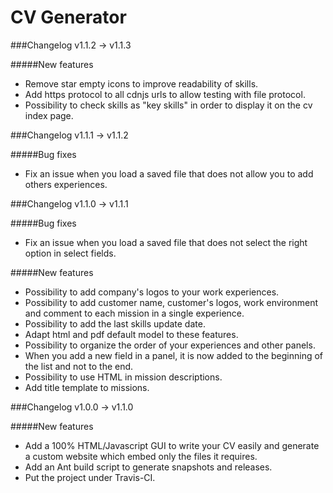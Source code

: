CV Generator
============

###Changelog v1.1.2 -> v1.1.3

#####New features

* Remove star empty icons to improve readability of skills.
* Add https protocol to all cdnjs urls to allow testing with file protocol.
* Possibility to check skills as "key skills" in order to display it on the cv index page.

###Changelog v1.1.1 -> v1.1.2

#####Bug fixes

* Fix an issue when you load a saved file that does not allow you to add others experiences.

###Changelog v1.1.0 -> v1.1.1

#####Bug fixes

* Fix an issue when you load a saved file that does not select the right option in select fields.

#####New features

* Possibility to add company's logos to your work experiences.
* Possibility to add customer name, customer's logos, work environment and comment to each mission in a single experience.
* Possibility to add the last skills update date.
* Adapt html and pdf default model to these features.
* Possibility to organize the order of your experiences and other panels.
* When you add a new field in a panel, it is now added to the beginning of the list and not to the end.
* Possibility to use HTML in mission descriptions.
* Add title template to missions.

###Changelog v1.0.0 -> v1.1.0

#####New features

* Add a 100% HTML/Javascript GUI to write your CV easily and generate a custom website which embed only the files it requires.
* Add an Ant build script to generate snapshots and releases.
* Put the project under Travis-CI.